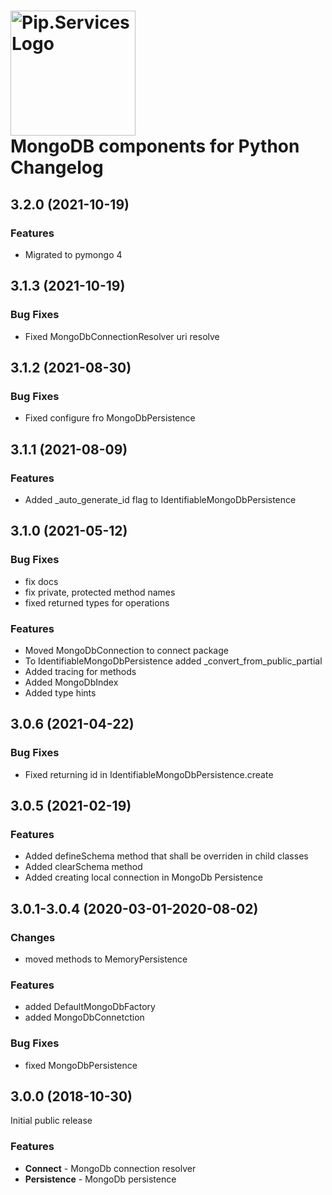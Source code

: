# <img src="https://uploads-ssl.webflow.com/5ea5d3315186cf5ec60c3ee4/5edf1c94ce4c859f2b188094_logo.svg" alt="Pip.Services Logo" width="200"> <br/> MongoDB components for Python Changelog

## <a name="3.2.0"></a> 3.2.0 (2021-10-19)

### Features
* Migrated to pymongo 4

## <a name="3.1.3"></a> 3.1.3 (2021-10-19)

### Bug Fixes
* Fixed MongoDbConnectionResolver uri resolve

## <a name="3.1.2"></a> 3.1.2 (2021-08-30)

### Bug Fixes
* Fixed configure fro MongoDbPersistence

## <a name="3.1.1"></a> 3.1.1 (2021-08-09)

### Features
* Added _auto_generate_id flag to IdentifiableMongoDbPersistence

## <a name="3.1.0"></a> 3.1.0 (2021-05-12)

### Bug Fixes
* fix docs
* fix private, protected method names
* fixed returned types for operations

### Features
* Moved MongoDbConnection to connect package
* To IdentifiableMongoDbPersistence added _convert_from_public_partial
* Added tracing for methods
* Added MongoDbIndex
* Added type hints


## <a name="3.0.6"></a> 3.0.6 (2021-04-22)

### Bug Fixes
* Fixed returning id in IdentifiableMongoDbPersistence.create 

## <a name="3.0.5"></a> 3.0.5 (2021-02-19)

### Features
* Added defineSchema method that shall be overriden in child classes
* Added clearSchema method
* Added creating local connection in MongoDb Persistence

## <a name="3.0.1-3.0.4"></a> 3.0.1-3.0.4 (2020-03-01-2020-08-02)

### Changes
* moved methods to MemoryPersistence

### Features
* added DefaultMongoDbFactory
* added MongoDbConnetction

### Bug Fixes
* fixed MongoDbPersistence


## <a name="3.0.0"></a> 3.0.0 (2018-10-30)

Initial public release

### Features
- **Connect** - MongoDb connection resolver
- **Persistence** - MongoDb persistence